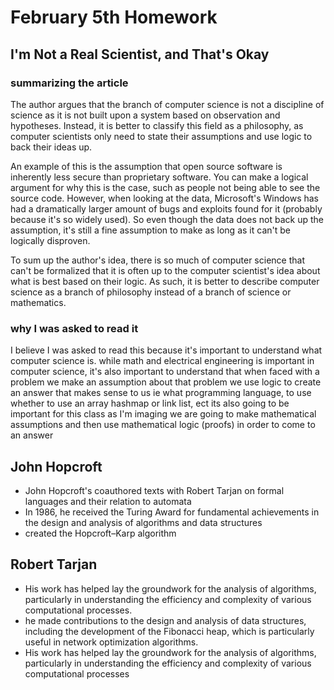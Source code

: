 # February 5th Homework

## I'm Not a Real Scientist, and That's Okay

### summarizing the article

The author argues that the branch of computer science is not a discipline of science as it is not built upon a system based on observation and hypotheses. Instead, it is better to classify this field as a philosophy, as computer scientists only need to state their assumptions and use logic to back their ideas up.

An example of this is the assumption that open source software is inherently less secure than proprietary software. You can make a logical argument for why this is the case, such as people not being able to see the source code. However, when looking at the data, Microsoft's Windows has had a dramatically larger amount of bugs and exploits found for it (probably because it's so widely used). So even though the data does not back up the assumption, it's still a fine assumption to make as long as it can't be logically disproven.

To sum up the author's idea, there is so much of computer science that can't be formalized that it is often up to the computer scientist's idea about what is best based on their logic. As such, it is better to describe computer science as a branch of philosophy instead of a branch of science or mathematics.

### why I was asked to read it

I believe I was asked to read this because it's important to understand what computer science is. while math and electrical engineering
is important in computer science, it's also important to understand that when faced with a problem we make an assumption about that
problem we use logic to create an answer that makes sense to us ie what programming language, to use whether to use an array hashmap or link list, ect
its also going to be important for this class as I'm imaging we are going to make mathematical assumptions and then use mathematical logic (proofs)
in order to come to an answer

## John Hopcroft

* John Hopcroft's coauthored texts with Robert Tarjan on formal languages and their relation to automata 
* In 1986, he received the Turing Award for fundamental achievements in the design and analysis of algorithms and data structures
* created the Hopcroft–Karp algorithm 

## Robert Tarjan

* His work has helped lay the groundwork for the analysis of algorithms, particularly in understanding the efficiency and complexity of various computational processes.
* he made contributions to the design and analysis of data structures, including the development of the Fibonacci heap, which is particularly useful in network optimization algorithms.
* His work has helped lay the groundwork for the analysis of algorithms, particularly in understanding the efficiency and complexity of various computational processes